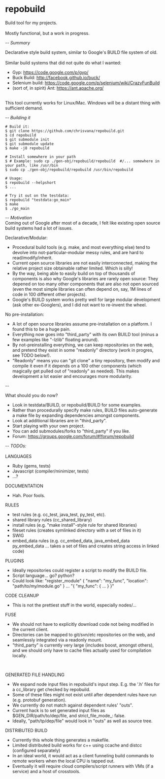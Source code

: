 repobuild
==========

Build tool for my projects.<br/>
<br/>
Mostly functional, but a work in progress.<br/>


--
_Summary_

Declarative style build system, similar to Google's BUILD file system of old.<br/>
<br/>
Similar build systems that did not quite do what I wanted:
- Gyp: https://code.google.com/p/gyp/<br/>
- Buck Build: http://facebook.github.io/buck/<br/>
- Selenium build: https://code.google.com/p/selenium/wiki/CrazyFunBuild<br/>
- (sort of, in spirit) Ant: https://ant.apache.org/<br/>
<br/>
This tool currently works for Linux/Mac. Windows will be a distant thing with sufficient demand.

--
_Building it_
```
# Build it:
$ git clone https://github.com/chrisvana/repobuild.git
$ cd repobuild
$ git submodule init
$ git submodule update
$ make -j8 repobuild

# Install somewhere in your path
$ # Example: sudo cp ./gen-obj/repobuild/repobuild  #/... somewhere in your path, like /usr/bin
$ sudo cp ./gen-obj/repobuild/repobuild /usr/bin/repobuild

# Usage:
$ repobuild --helpshort
$ ...

# Try it out on the testdata:
$ repobuild "testdata:go_main"
$ make
$ ./go_main

```

--
_Motivation_<br/>
Coming out of Google after most of a decade, I felt like existing open source build systems had a lot of issues.<br/>

Declarative/Modular:
- Procedural build tools (e.g. make, and most everything else) tend to devolve into not-particular-modular messy rules, and are hard to read/modify/inherit.
- Current open source libraries are not easily interconnected, making the relative project size obtainable rather limited. Which is silly!
- By the way, being able to easily build on top of thousands of components is also why Google's libraries are rarely open source: They depened on too many other components that are also not open sourced (even the most simple libraries can often depend on, say, 1M lines of code in 100 different other projects).
- Google's BUILD system works pretty well for large modular development (ask other ex-Googlers), and I did not want to re-invent the wheel.

No pre-installation:
- A lot of open source libraries assume pre-installation on a platform. I found this to be a huge pain.
- Everything now goes into "third_party" with its own BUILD tool (minus a few examples like "-lzlib" floating around).
- By not-preinstalling everything, we can keep repositories on the web, and pretend they exist in some "readonly" directory (work in progres, see TODO below!).
- "Readonly" means you can "git clone" a tiny repository, then modify and compile it even if it depends on a 100 other components (which magically get pulled out of "readonly" as needed). This makes development a lot easier and encourages more modularity.

--

What should you do now?<br/>
- Look in testdata/BUILD, or repobuild/BUILD for some examples.<br/>
- Rather than procedurally specify make rules, BUILD files auto-generate a make file by expanding dependencies amongst components.
- Look at additional libraries are in "third_party".
- Start playing with your own project.
- You can add submodules/forks to "third_party" if you like.
- Forum: https://groups.google.com/forum/#!forum/repobuild

--
_TODOs:_<br/>
<br/>
LANGUAGES<br/>
- Ruby (gems, tests)
- Javascript (compiler/minimizer, tests)
- ...?

DOCUMENTATION<br/>
- Hah. Poor fools.

RULES<br>
- test rules (e.g. cc_test, java_test, py_test, etc).
- shared library rules (cc_shared_library)
- install rules (e.g. "make install"-style rule for shared libraries)
- fileset rules (creates symlinked directory with a set of files in it)
- SWIG
- embed_data rules (e.g. cc_embed_data, java_embed_data py_embed_data ... takes a set of files and creates string access in linked code)

PLUGINS<br/>
- Ideally repositories could register a script to modify the BUILD file.
- Script language... go? python?
- Could look like: "register_module" { "name": "my_func", "location": "path/to/my/module.go" } ... "{ "my_func": { ... } }"

CODE CLEANUP<br/>
- This is not the prettiest stuff in the world, especially nodes/...

FUSE<br/>
- We should not have to explicitly download code not being modified in the current client.
- Directories can be mapped to git/svn/etc repositories on the web, and seamlessly integrated via a readonly mount.
- "third_party" is currently very large (includes boost, amongst others), and we should only have to cache files actually used for compilation locally.
<br/>

GENERATED FILE HANDLING<br/>
- We expand node input files in repobuild's input step. E.g. the '.h' files for a cc_library get checked by repobuild.
- Some of these files might not exist until after dependent rules have run (e.g. protobuf generation).
- We currently do not match against dependent rules' "outs".
- Current hack is to set generated input files as $GEN_DIR/path/to/dep/file, and strict_file_mode_: false.
- Ideally, "path/tp/dep/file" would look in "outs" as well as source tree.

DISTRIBUTED BUILD<br/>
- Currently this whole thing generates a makefile.
- Limited distributed build works for c++ using ccache and distcc (configured separately)
- In an ideal world, it would act as a client funneling build commands to remote workers when the local CPU is tapped out.
- Eventually it will require cloud compilers/script runners with VMs (if a service) and a host of crosstools.
